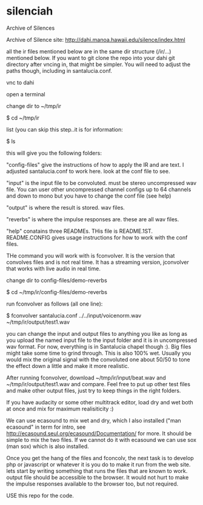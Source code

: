 # silenciah
Archive of Silences

Archive of Silence site: http://dahi.manoa.hawaii.edu/silence/index.html

all the ir files mentioned below are in the same dir structure (/ir/...) mentioned below.  If you want to git clone the repo into your dahi git directory after vncing in, that might be simpler.  You will need to adjust the paths though, including in santalucia.conf.

vnc to dahi

open a terminal 

change dir to ~/tmp/ir

$ cd ~/tmp/ir

list (you can skip this step..it is for information:

$ ls

this will give you the following folders:

"config-files" give the instructions of how to apply the IR and are text.  I adjusted santalucia.conf to work here.  look at the conf file to see.

"input" is the input file to be convoluted. must be stereo uncompressed wav file.  You can user other uncompressed channel configs up to 64 channels and down to mono but you have to change the conf file (see help)

"output" is where the result is stored.  wav files.

"reverbs" is where the impulse responses are.  these are all wav files.

"help" conatains three READMEs.  THis file is README.1ST.  README.CONFIG gives usage instructions for how to work with the conf files.

THe command you will work with is fconvolver.  It is the version that convolves files and is not real time.  It has a streaming version, jconvolver that works with live audio in real time.  

change dir to config-files/demo-reverbs

$ cd ~/tmp/ir/config-files/demo-reverbs

run fconvolver as follows (all one line): 

$ fconvolver santalucia.conf ../../input/voicenorm.wav ~/tmp/ir/output/test1.wav

you can change the input and output files to anything you like as long as you upload the named input file to the input folder and it is in uncompressed wav format.  For now, everything is in Santalucia chapel though :).  Big files might take some time to grind through.  This is also 100% wet.  Usually you would mix the original signal with the convoluted one about 50/50 to tone the effect down a little and make it more realistic.  


After running fconvolver, download ~/tmp/ir/input/beat.wav and ~/tmp/ir/output/test1.wav and compare.  Feel free to put up other test files and make other output files, just try to keep things in the right folders.


If you have audacity or some other multitrack editor, load dry and wet both at once and mix for maximum realisiticity :)

We can use ecasound to mix wet and dry, which I also installed ("man ecasound" in term for intro, see http://ecasound.seul.org/ecasound/Documentation/ for more.  It should be simple to mix the two files.  If we cannot do it with ecasound we can use sox (man sox) which is also installed. 


Once you get the hang of the files and fconcolv, the next task is to develop php or javascript or whatever it is you do to make it run from the web site.  lets start by writing something that runs the files that are known to work.  output file should be accessible to the browser.  It would not hurt to make the impulse responses available to the browser too, but not required.  

USE this repo for the code.

